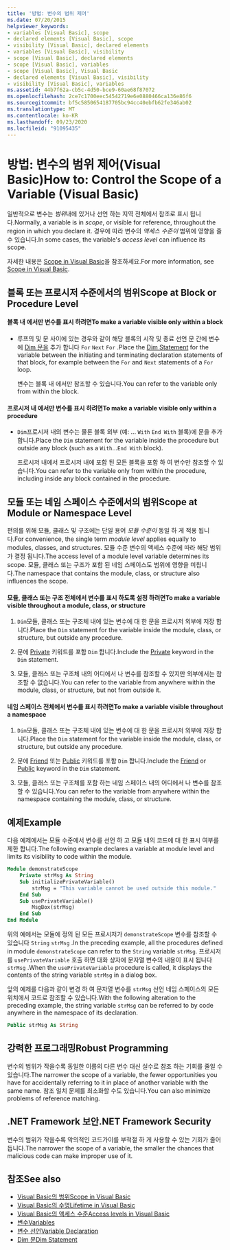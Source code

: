 ```yaml
---
title: '방법: 변수의 범위 제어'
ms.date: 07/20/2015
helpviewer_keywords:
- variables [Visual Basic], scope
- declared elements [Visual Basic], scope
- visibility [Visual Basic], declared elements
- variables [Visual Basic], visibility
- scope [Visual Basic], declared elements
- scope [Visual Basic], variables
- scope [Visual Basic], Visual Basic
- declared elements [Visual Basic], visibility
- visibility [Visual Basic], variables
ms.assetid: 44b7f62a-cb5c-4d50-bce9-60ae68f87072
ms.openlocfilehash: 2ce7c1700eec54542719e6e0880466ca136e86f6
ms.sourcegitcommit: bf5c5850654187705bc94cc40ebfb62fe346ab02
ms.translationtype: MT
ms.contentlocale: ko-KR
ms.lasthandoff: 09/23/2020
ms.locfileid: "91095435"
---
```

# <a name="how-to-control-the-scope-of-a-variable-visual-basic"></a><span data-ttu-id="a3b22-102">방법: 변수의 범위 제어(Visual Basic)</span><span class="sxs-lookup"><span data-stu-id="a3b22-102">How to: Control the Scope of a Variable (Visual Basic)</span></span>

<span data-ttu-id="a3b22-103">일반적으로 변수는 *범위*내에 있거나 선언 하는 지역 전체에서 참조로 표시 됩니다.</span><span class="sxs-lookup"><span data-stu-id="a3b22-103">Normally, a variable is in *scope*, or visible for reference, throughout the region in which you declare it.</span></span> <span data-ttu-id="a3b22-104">경우에 따라 변수의 *액세스 수준이* 범위에 영향을 줄 수 있습니다.</span><span class="sxs-lookup"><span data-stu-id="a3b22-104">In some cases, the variable's *access level* can influence its scope.</span></span>  
  
 <span data-ttu-id="a3b22-105">자세한 내용은 [Scope in Visual Basic](scope.md)을 참조하세요.</span><span class="sxs-lookup"><span data-stu-id="a3b22-105">For more information, see [Scope in Visual Basic](scope.md).</span></span>  
  
## <a name="scope-at-block-or-procedure-level"></a><span data-ttu-id="a3b22-106">블록 또는 프로시저 수준에서의 범위</span><span class="sxs-lookup"><span data-stu-id="a3b22-106">Scope at Block or Procedure Level</span></span>  
  
#### <a name="to-make-a-variable-visible-only-within-a-block"></a><span data-ttu-id="a3b22-107">블록 내 에서만 변수를 표시 하려면</span><span class="sxs-lookup"><span data-stu-id="a3b22-107">To make a variable visible only within a block</span></span>  
  
- <span data-ttu-id="a3b22-108">루프의 및 문 사이에 있는 경우와 같이 해당 블록의 시작 및 종료 선언 문 간에 변수에 [Dim 문을](../../../language-reference/statements/dim-statement.md) 추가 합니다 `For` `Next` `For` .</span><span class="sxs-lookup"><span data-stu-id="a3b22-108">Place the [Dim Statement](../../../language-reference/statements/dim-statement.md) for the variable between the initiating and terminating declaration statements of that block, for example between the `For` and `Next` statements of a `For` loop.</span></span>  
  
     <span data-ttu-id="a3b22-109">변수는 블록 내 에서만 참조할 수 있습니다.</span><span class="sxs-lookup"><span data-stu-id="a3b22-109">You can refer to the variable only from within the block.</span></span>  
  
#### <a name="to-make-a-variable-visible-only-within-a-procedure"></a><span data-ttu-id="a3b22-110">프로시저 내 에서만 변수를 표시 하려면</span><span class="sxs-lookup"><span data-stu-id="a3b22-110">To make a variable visible only within a procedure</span></span>  
  
- <span data-ttu-id="a3b22-111">`Dim`프로시저 내의 변수는 물론 블록 외부 (예: ... `With` `End With` 블록)에 문을 추가 합니다.</span><span class="sxs-lookup"><span data-stu-id="a3b22-111">Place the `Dim` statement for the variable inside the procedure but outside any block (such as a `With`...`End With` block).</span></span>  
  
     <span data-ttu-id="a3b22-112">프로시저 내에서 프로시저 내에 포함 된 모든 블록을 포함 하 여 변수만 참조할 수 있습니다.</span><span class="sxs-lookup"><span data-stu-id="a3b22-112">You can refer to the variable only from within the procedure, including inside any block contained in the procedure.</span></span>  
  
## <a name="scope-at-module-or-namespace-level"></a><span data-ttu-id="a3b22-113">모듈 또는 네임 스페이스 수준에서의 범위</span><span class="sxs-lookup"><span data-stu-id="a3b22-113">Scope at Module or Namespace Level</span></span>  

 <span data-ttu-id="a3b22-114">편의를 위해 모듈, 클래스 및 구조에는 단일 용어 *모듈 수준이* 동일 하 게 적용 됩니다.</span><span class="sxs-lookup"><span data-stu-id="a3b22-114">For convenience, the single term *module level* applies equally to modules, classes, and structures.</span></span> <span data-ttu-id="a3b22-115">모듈 수준 변수의 액세스 수준에 따라 해당 범위가 결정 됩니다.</span><span class="sxs-lookup"><span data-stu-id="a3b22-115">The access level of a module level variable determines its scope.</span></span> <span data-ttu-id="a3b22-116">모듈, 클래스 또는 구조가 포함 된 네임 스페이스도 범위에 영향을 미칩니다.</span><span class="sxs-lookup"><span data-stu-id="a3b22-116">The namespace that contains the module, class, or structure also influences the scope.</span></span>  
  
#### <a name="to-make-a-variable-visible-throughout-a-module-class-or-structure"></a><span data-ttu-id="a3b22-117">모듈, 클래스 또는 구조 전체에서 변수를 표시 하도록 설정 하려면</span><span class="sxs-lookup"><span data-stu-id="a3b22-117">To make a variable visible throughout a module, class, or structure</span></span>  
  
1. <span data-ttu-id="a3b22-118">`Dim`모듈, 클래스 또는 구조체 내에 있는 변수에 대 한 문을 프로시저 외부에 저장 합니다.</span><span class="sxs-lookup"><span data-stu-id="a3b22-118">Place the `Dim` statement for the variable inside the module, class, or structure, but outside any procedure.</span></span>  
  
2. <span data-ttu-id="a3b22-119">문에 [Private](../../../language-reference/modifiers/private.md) 키워드를 포함 `Dim` 합니다.</span><span class="sxs-lookup"><span data-stu-id="a3b22-119">Include the [Private](../../../language-reference/modifiers/private.md) keyword in the `Dim` statement.</span></span>  
  
3. <span data-ttu-id="a3b22-120">모듈, 클래스 또는 구조체 내의 어디에서 나 변수를 참조할 수 있지만 외부에서는 참조할 수 없습니다.</span><span class="sxs-lookup"><span data-stu-id="a3b22-120">You can refer to the variable from anywhere within the module, class, or structure, but not from outside it.</span></span>  
  
#### <a name="to-make-a-variable-visible-throughout-a-namespace"></a><span data-ttu-id="a3b22-121">네임 스페이스 전체에서 변수를 표시 하려면</span><span class="sxs-lookup"><span data-stu-id="a3b22-121">To make a variable visible throughout a namespace</span></span>  
  
1. <span data-ttu-id="a3b22-122">`Dim`모듈, 클래스 또는 구조체 내에 있는 변수에 대 한 문을 프로시저 외부에 저장 합니다.</span><span class="sxs-lookup"><span data-stu-id="a3b22-122">Place the `Dim` statement for the variable inside the module, class, or structure, but outside any procedure.</span></span>  
  
2. <span data-ttu-id="a3b22-123">문에 [Friend](../../../language-reference/modifiers/friend.md) 또는 [Public](../../../language-reference/modifiers/public.md) 키워드를 포함 `Dim` 합니다.</span><span class="sxs-lookup"><span data-stu-id="a3b22-123">Include the [Friend](../../../language-reference/modifiers/friend.md) or [Public](../../../language-reference/modifiers/public.md) keyword in the `Dim` statement.</span></span>  
  
3. <span data-ttu-id="a3b22-124">모듈, 클래스 또는 구조체를 포함 하는 네임 스페이스 내의 어디에서 나 변수를 참조할 수 있습니다.</span><span class="sxs-lookup"><span data-stu-id="a3b22-124">You can refer to the variable from anywhere within the namespace containing the module, class, or structure.</span></span>  
  
## <a name="example"></a><span data-ttu-id="a3b22-125">예제</span><span class="sxs-lookup"><span data-stu-id="a3b22-125">Example</span></span>  

 <span data-ttu-id="a3b22-126">다음 예제에서는 모듈 수준에서 변수를 선언 하 고 모듈 내의 코드에 대 한 표시 여부를 제한 합니다.</span><span class="sxs-lookup"><span data-stu-id="a3b22-126">The following example declares a variable at module level and limits its visibility to code within the module.</span></span>  
  
```vb  
Module demonstrateScope  
    Private strMsg As String  
    Sub initializePrivateVariable()  
        strMsg = "This variable cannot be used outside this module."  
    End Sub  
    Sub usePrivateVariable()  
        MsgBox(strMsg)  
    End Sub  
End Module  
```  
  
 <span data-ttu-id="a3b22-127">위의 예에서는 모듈에 정의 된 모든 프로시저가 `demonstrateScope` 변수를 참조할 수 있습니다 `String` `strMsg` .</span><span class="sxs-lookup"><span data-stu-id="a3b22-127">In the preceding example, all the procedures defined in module `demonstrateScope` can refer to the `String` variable `strMsg`.</span></span> <span data-ttu-id="a3b22-128">프로시저를 `usePrivateVariable` 호출 하면 대화 상자에 문자열 변수의 내용이 표시 됩니다 `strMsg` .</span><span class="sxs-lookup"><span data-stu-id="a3b22-128">When the `usePrivateVariable` procedure is called, it displays the contents of the string variable `strMsg` in a dialog box.</span></span>  
  
 <span data-ttu-id="a3b22-129">앞의 예제를 다음과 같이 변경 하 여 문자열 변수를 `strMsg` 선언 네임 스페이스의 모든 위치에서 코드로 참조할 수 있습니다.</span><span class="sxs-lookup"><span data-stu-id="a3b22-129">With the following alteration to the preceding example, the string variable `strMsg` can be referred to by code anywhere in the namespace of its declaration.</span></span>  
  
```vb  
Public strMsg As String  
```  
  
## <a name="robust-programming"></a><span data-ttu-id="a3b22-130">강력한 프로그래밍</span><span class="sxs-lookup"><span data-stu-id="a3b22-130">Robust Programming</span></span>  

 <span data-ttu-id="a3b22-131">변수의 범위가 작을수록 동일한 이름의 다른 변수 대신 실수로 참조 하는 기회를 줄일 수 있습니다.</span><span class="sxs-lookup"><span data-stu-id="a3b22-131">The narrower the scope of a variable, the fewer opportunities you have for accidentally referring to it in place of another variable with the same name.</span></span> <span data-ttu-id="a3b22-132">참조 일치 문제를 최소화할 수도 있습니다.</span><span class="sxs-lookup"><span data-stu-id="a3b22-132">You can also minimize problems of reference matching.</span></span>  
  
## <a name="net-framework-security"></a><span data-ttu-id="a3b22-133">.NET Framework 보안</span><span class="sxs-lookup"><span data-stu-id="a3b22-133">.NET Framework Security</span></span>  

 <span data-ttu-id="a3b22-134">변수의 범위가 작을수록 악의적인 코드가이를 부적절 하 게 사용할 수 있는 기회가 줄어듭니다.</span><span class="sxs-lookup"><span data-stu-id="a3b22-134">The narrower the scope of a variable, the smaller the chances that malicious code can make improper use of it.</span></span>  
  
## <a name="see-also"></a><span data-ttu-id="a3b22-135">참조</span><span class="sxs-lookup"><span data-stu-id="a3b22-135">See also</span></span>

- [<span data-ttu-id="a3b22-136">Visual Basic의 범위</span><span class="sxs-lookup"><span data-stu-id="a3b22-136">Scope in Visual Basic</span></span>](scope.md)
- [<span data-ttu-id="a3b22-137">Visual Basic의 수명</span><span class="sxs-lookup"><span data-stu-id="a3b22-137">Lifetime in Visual Basic</span></span>](lifetime.md)
- [<span data-ttu-id="a3b22-138">Visual Basic의 액세스 수준</span><span class="sxs-lookup"><span data-stu-id="a3b22-138">Access levels in Visual Basic</span></span>](access-levels.md)
- [<span data-ttu-id="a3b22-139">변수</span><span class="sxs-lookup"><span data-stu-id="a3b22-139">Variables</span></span>](../variables/index.md)
- [<span data-ttu-id="a3b22-140">변수 선언</span><span class="sxs-lookup"><span data-stu-id="a3b22-140">Variable Declaration</span></span>](../variables/variable-declaration.md)
- [<span data-ttu-id="a3b22-141">Dim 문</span><span class="sxs-lookup"><span data-stu-id="a3b22-141">Dim Statement</span></span>](../../../language-reference/statements/dim-statement.md)
